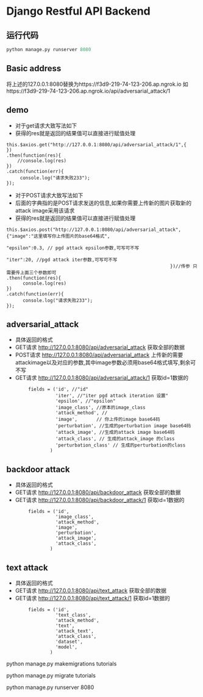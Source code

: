 # Django Restful API Backend
## 运行代码
```python
python manage.py runserver 8080
```
## Basic address
将上述的127.0.0.1:8080替换为https://f3d9-219-74-123-206.ap.ngrok.io
如https://f3d9-219-74-123-206.ap.ngrok.io/api/adversarial_attack/1
## demo
- 对于get请求大致写法如下
- 获得的res就是返回的结果值可以直接进行赋值处理
```
this.$axios.get("http://127.0.0.1:8080/api/adversarial_attack/1",{
})
.then(function(res){
    //console.log(res)          
})
.catch(function(err){
     console.log("请求失败233");
});
```
- 对于POST请求大致写法如下
- 后面的字典指的是POST请求发送的信息,如果你需要上传新的图片获取新的attack image采用该请求
- 获得的res就是返回的结果值可以直接进行赋值处理
```
this.$axios.post("http://127.0.0.1:8080/api/adversarial_attack",{"image":"这里填写你上传图片的base64格式",
                                                                "epsilon":0.3, // pgd attack epsilon参数,可写可不写
                                                                "iter":20, //pgd attack iter参数,可写可不写
                                                            })//传参 只需要传上面三个参数即可
.then(function(res){
      console.log(res)          
})
.catch(function(err){
      console.log("请求失败233");
});
```
## adversarial_attack
- 具体返回的格式
- GET请求 http://127.0.0.1:8080/api/adversarial_attack 获取全部的数据
- POST请求 http://127.0.0.1:8080/api/adversarial_attack 上传新的需要attackimage以及对应的参数,其中image参数必须用base64格式填写,剩余可不写
- GET请求 http://127.0.0.1:8080/api/adversarial_attack/1 获取id=1数据的

```
        fields = ('id', //"id" 
                  'iter', //"iter pgd attack iteration 设置"
                  'epsilon', //"epsilon"
                  'image_class', //原本的image_class
                  'attack_method', //
                  'image',       // 你上传的image base64码
                  'perturbation', //生成的perturbation image base64码
                  'attack_image', //生成的attack image base64码
                  'attack_class', // 生成的attack_image 的class
                  'perturbation_class' // 生成的perturbation的class
                )
```


## backdoor attack
- 具体返回的格式
- GET请求 http://127.0.0.1:8080/api/backdoor_attack 获取全部的数据
- GET请求 http://127.0.0.1:8080/api/backdoor_attack/1 获取id=1数据的
```
        fields = ('id',
                  'image_class',
                  'attack_method',
                  'image',
                  'perturbation',
                  'attack_image',
                  'attack_class',
                )
```
## text attack
- 具体返回的格式
- GET请求 http://127.0.0.1:8080/api/text_attack 获取全部的数据
- GET请求 http://127.0.0.1:8080/api/text_attack/1 获取id=1数据的
```
        fields = ('id',
                  'text_class',
                  'attack_method',
                  'text',
                  'attack_text',
                  'attack_class',
                  'dataset',
                  'model',
                )
```

python manage.py makemigrations tutorials

python manage.py migrate tutorials

python manage.py runserver 8080